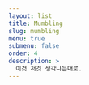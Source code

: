 ```yaml
---
layout: list
title: Mumbling
slug: mumbling
menu: true
submenu: false
order: 4
description: >
  이것 저것 생각나는대로.
---
```

